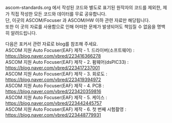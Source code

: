   ascom-standards.org 에서 작성된 코드와 별도로 표기된 원작자의 코드를 제외한, 제가 직접 작성한 모든 코드와 데이터를 무료 공유합니다.<br>
  단, 이곳의 ASCOM/Focuser 과 ASCOM/HW 이하 관련 자료만 해당됩니다.<br>
  또한 이 곳의 자료를 사용함으로 인해 어떠한 문제가 발생되어도 책임질 수 없음을 명백히 알려드립니다.<br>

다음은 포커서 관련 자료로 blog를 참조해 주세요.<br>
ASCOM 지원 Auto Focuser(EAF) 제작 - 1. 드라이버(소프트웨어) : https://blog.naver.com/vbred/223416366278<br>
ASCOM 지원 Auto Focuser(EAF) 제작 - 2. 펌웨어(dsPIC33) : https://blog.naver.com/vbred/223417237001<br>
ASCOM 지원 Auto Focuser(EAF) 제작 - 3. 회로도 : https://blog.naver.com/vbred/223419394972<br>
ASCOM 지원 Auto Focuser(EAF) 제작 - 4. PCB : https://blog.naver.com/vbred/223420359816<br>
ASCOM 지원 Auto Focuser(EAF) 제작 - 5. 케이스 : https://blog.naver.com/vbred/223442445757<br>
ASCOM 지원 Auto Focuser(EAF) 제작 - 6. 첫 번째 시험촬영 : https://blog.naver.com/vbred/223448779931<br>

